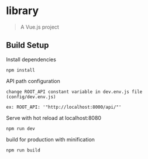 # library

> A Vue.js project

## Build Setup

Install dependencies
```
npm install
```

API path configuration
```
change ROOT_API constant variable in dev.env.js file (config/dev.env.js)

ex: ROOT_API: '"http://localhost:8000/api/"'
```

Serve with hot reload at localhost:8080
```
npm run dev
```

build for production with minification
```
npm run build
```

